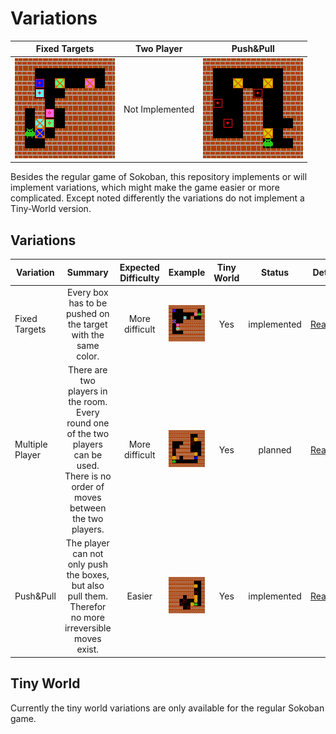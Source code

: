 # Variations

| Fixed Targets | Two Player | Push&Pull |
| :---: | :---: | :---: 
| ![Game 1](/docs/Animations/fixedTargets_solved_0.gif?raw=true) | Not Implemented | ![Game 3](/docs/Animations/pushAndPull_solved_0.gif?raw=true) |


Besides the regular game of Sokoban, this repository implements or will implement variations, which might make the game easier or more complicated. Except noted differently the variations do not implement a Tiny-World version.

## Variations
| Variation | Summary | Expected Difficulty | Example | Tiny World | Status | Details |
| ---       | :---:   | :---:               | :---:   | :---: | :---: | :---: |
| Fixed Targets | Every box has to be pushed on the target with the same color. | More difficult | ![Fixed-Targets](/docs/rooms/Sokoban-Fixed-Targets-Example.png) | Yes | implemented | [ReadMe](/docs/variations/FixedTargets.md) |
| Multiple Player | There are two players in the room. Every round one of the two players can be used. There is no order of moves between the two players. | More difficult | ![TwoPlayer](/docs/rooms/TwoPlayer-Sokoban-v2.png) | Yes | planned | [ReadMe](/docs/variations/TwoPlayer.md) |
| Push&Pull | The player can not only push the boxes, but also pull them. Therefor no more irreversible moves exist. | Easier | ![PushAndPull-Targets](/docs/rooms/Sokoban-v1.png) | Yes | implemented | [ReadMe](/docs/variations/FixedTargets.md) |

## Tiny World

Currently the tiny world variations are only available for the regular Sokoban game.
